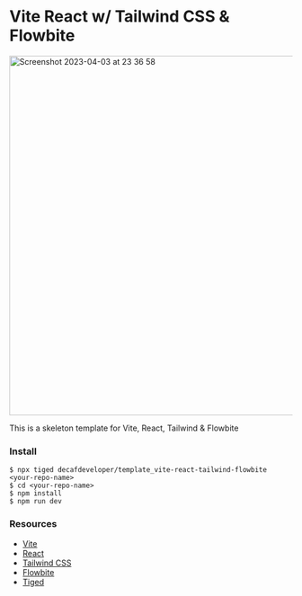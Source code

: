 # Vite React w/ Tailwind CSS & Flowbite

<img width="640" alt="Screenshot 2023-04-03 at 23 36 58" src="https://user-images.githubusercontent.com/96788931/229644308-9c7be1fc-29f7-42aa-ab0b-4eef60fa8fe2.png">

This is a skeleton template for Vite, React, Tailwind & Flowbite

### Install

```
$ npx tiged decafdeveloper/template_vite-react-tailwind-flowbite <your-repo-name>
$ cd <your-repo-name>
$ npm install
$ npm run dev
```

### Resources

- [Vite](https://vitejs.dev/)
- [React](https://react.dev/)
- [Tailwind CSS](https://tailwindcss.com/)
- [Flowbite](https://flowbite.com)
- [Tiged](https://github.com/tiged/tiged)
